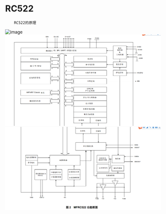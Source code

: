 # RC522

		RC522的原理
		
![image](https://github.com/210843013/RC522/blob/master/rcc522.png)
![image](https://github.com/210843013/RC522/blob/master/fuction1.png)
![image](https://github.com/210843013/RC522/blob/master/fuction2.png)
